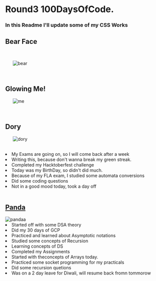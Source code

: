 # Round3 100DaysOfCode.

<h3>In this Readme I'll update some of my CSS Works</h3>

<h2>Bear Face</h3>

<br>
<ol><img src="https://i.ibb.co/xjt9XJX/bear.png" alt="bear" border="0"></ol>
<br>

<h2>Glowing Me!</h2>
<ol><img src="https://i.ibb.co/cCgrHtF/me.png" alt="me" border="0"></ol>
<br>
<h2>Dory</h2>
<ol><img src="https://i.ibb.co/LSjh7xc/dory.png" alt="dory" border="0"></ol>
<br>
<li>My Exams are going on, so I will come back after a week</li>
<li>Writing this, because don't wanna break my green streak.</li>
<li>Completed my Hacktoberfest challenge</li>
<li>Today was my BirthDay, so didn't did much.</li>
<li>Because of my FLA exam, I studied some automata conversions</li>
<li>Did some coding questions</li>
<li>Not in a good mood today, took a day off</li>
<br>
<a href="https://codepen.io/unnatimishra/pen/zYBNxxp"><h2>Panda</h2></a>
  <img src="https://i.ibb.co/LxrJ1vV/pandaa.png" alt="pandaa" border="0">
  <br>
  <li>Started off with some DSA theory</li>
<li>Did my 30 days of GCP</li>
<LI>Practiced and learned about Asymptotic notations</li>
<li>Studied some concepts of Recursion</li>
<li>Learning concepts of DS</li>
<li>Completed my Assignments</li>
<li>Started with theconcepts of Arrays today.</li>
<li>Practiced some socket programming for my practicals</li>
<li>Did some recursion quetions</li>
<li>Was on a 2 day leave for Diwali, will resume back fromn tommorow</li>
